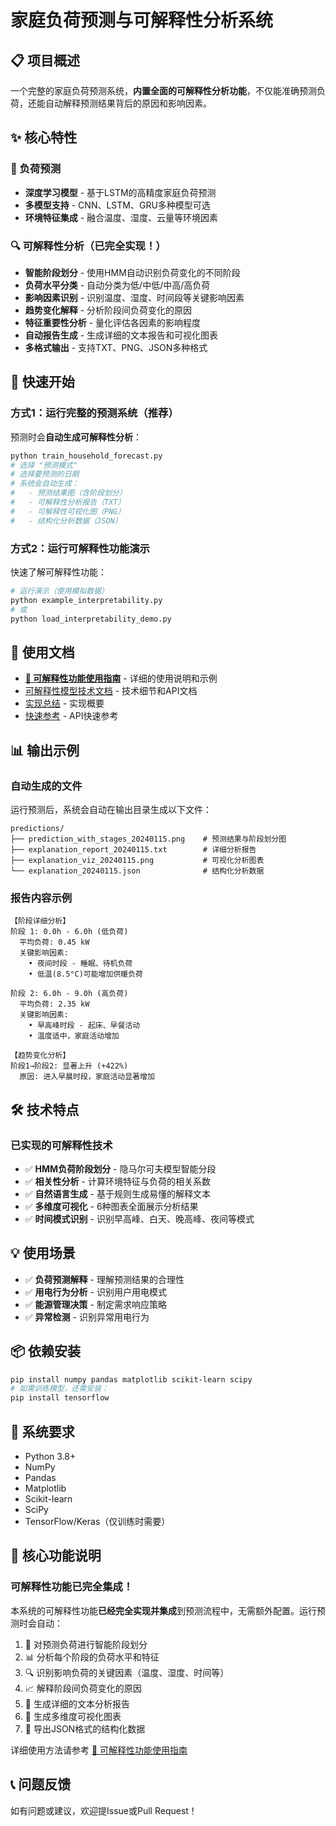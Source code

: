 # 家庭负荷预测与可解释性分析系统

## 📋 项目概述

一个完整的家庭负荷预测系统，**内置全面的可解释性分析功能**，不仅能准确预测负荷，还能自动解释预测结果背后的原因和影响因素。

## ✨ 核心特性

### 🔮 负荷预测
- **深度学习模型** - 基于LSTM的高精度家庭负荷预测
- **多模型支持** - CNN、LSTM、GRU多种模型可选
- **环境特征集成** - 融合温度、湿度、云量等环境因素

### 🔍 可解释性分析（已完全实现！）
- **智能阶段划分** - 使用HMM自动识别负荷变化的不同阶段
- **负荷水平分类** - 自动分类为低/中低/中高/高负荷
- **影响因素识别** - 识别温度、湿度、时间段等关键影响因素
- **趋势变化解释** - 分析阶段间负荷变化的原因
- **特征重要性分析** - 量化评估各因素的影响程度
- **自动报告生成** - 生成详细的文本报告和可视化图表
- **多格式输出** - 支持TXT、PNG、JSON多种格式

## 🚀 快速开始

### 方式1：运行完整的预测系统（推荐）

预测时会**自动生成可解释性分析**：

```bash
python train_household_forecast.py
# 选择 "预测模式"
# 选择要预测的日期
# 系统会自动生成：
#   - 预测结果图（含阶段划分）
#   - 可解释性分析报告（TXT）
#   - 可解释性可视化图（PNG）
#   - 结构化分析数据（JSON）
```

### 方式2：运行可解释性功能演示

快速了解可解释性功能：

```bash
# 运行演示（使用模拟数据）
python example_interpretability.py
# 或
python load_interpretability_demo.py
```

## 📖 使用文档

- **[📘 可解释性功能使用指南](README_INTERPRETABILITY.md)** - 详细的使用说明和示例
- [可解释性模型技术文档](INTERPRETABILITY_MODEL.md) - 技术细节和API文档
- [实现总结](IMPLEMENTATION_SUMMARY.md) - 实现概要
- [快速参考](QUICK_REFERENCE.md) - API快速参考

## 📊 输出示例

### 自动生成的文件

运行预测后，系统会自动在输出目录生成以下文件：

```
predictions/
├── prediction_with_stages_20240115.png    # 预测结果与阶段划分图
├── explanation_report_20240115.txt        # 详细分析报告
├── explanation_viz_20240115.png           # 可视化分析图表  
└── explanation_20240115.json              # 结构化分析数据
```

### 报告内容示例

```
【阶段详细分析】
阶段 1: 0.0h - 6.0h (低负荷)
  平均负荷: 0.45 kW
  关键影响因素:
    • 夜间时段 - 睡眠、待机负荷
    • 低温(8.5°C)可能增加供暖负荷

阶段 2: 6.0h - 9.0h (高负荷)  
  平均负荷: 2.35 kW
  关键影响因素:
    • 早高峰时段 - 起床、早餐活动
    • 温度适中，家庭活动增加

【趋势变化分析】
阶段1→阶段2: 显著上升 (+422%)
  原因: 进入早晨时段，家庭活动显著增加
```

## 🛠️ 技术特点

### 已实现的可解释性技术
- ✅ **HMM负荷阶段划分** - 隐马尔可夫模型智能分段
- ✅ **相关性分析** - 计算环境特征与负荷的相关系数
- ✅ **自然语言生成** - 基于规则生成易懂的解释文本
- ✅ **多维度可视化** - 6种图表全面展示分析结果
- ✅ **时间模式识别** - 识别早高峰、白天、晚高峰、夜间等模式

## 💡 使用场景

- ✅ **负荷预测解释** - 理解预测结果的合理性
- ✅ **用电行为分析** - 识别用户用电模式
- ✅ **能源管理决策** - 制定需求响应策略
- ✅ **异常检测** - 识别异常用电行为

## 📦 依赖安装

```bash
pip install numpy pandas matplotlib scikit-learn scipy
# 如需训练模型，还需安装：
pip install tensorflow
```

## 🔧 系统要求

- Python 3.8+
- NumPy
- Pandas
- Matplotlib
- Scikit-learn
- SciPy
- TensorFlow/Keras（仅训练时需要）

## 🎯 核心功能说明

### 可解释性功能已完全集成！

本系统的可解释性功能**已经完全实现并集成**到预测流程中，无需额外配置。运行预测时会自动：

1. 🔄 对预测负荷进行智能阶段划分
2. 📊 分析每个阶段的负荷水平和特征
3. 🔍 识别影响负荷的关键因素（温度、湿度、时间等）
4. 📈 解释阶段间负荷变化的原因
5. 📝 生成详细的文本分析报告
6. 🎨 生成多维度可视化图表
7. 💾 导出JSON格式的结构化数据

详细使用方法请参考 [📘 可解释性功能使用指南](README_INTERPRETABILITY.md)

## 📞 问题反馈

如有问题或建议，欢迎提Issue或Pull Request！
